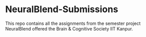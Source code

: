# NeuralBlend-Submissions

This repo contains all the assignments from the semester project NeuralBlend offered the Brain & Cognitive Society IIT Kanpur.
